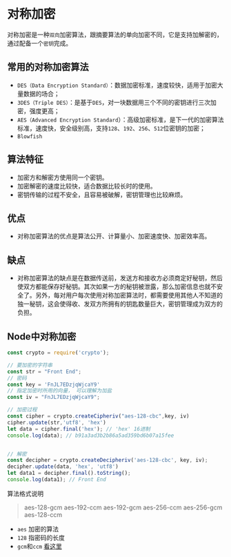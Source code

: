 # 对称加密

对称加密是一种`双向`加密算法，跟摘要算法的单向加密不同，它是支持加解密的，通过配备一个`密钥`完成。

## 常用的对称加密算法

* `DES（Data Encryption Standard）`：数据加密标准，速度较快，适用于加密大量数据的场合；
* `3DES（Triple DES）`：是基于`DES`，对一块数据用三个不同的密钥进行三次加密，强度更高；
* `AES（Advanced Encryption Standard`）：高级加密标准，是下一代的加密算法标准，速度快，安全级别高，支持`128`、`192`、`256`、`512`位密钥的加密；
* `Blowfish`

## 算法特征

* 加密方和解密方使用同一个密钥。
* 加密解密的速度比较快，适合数据比较长时的使用。
* 密钥传输的过程不安全，且容易被破解，密钥管理也比较麻烦。

## 优点

* 对称加密算法的优点是算法公开、计算量小、加密速度快、加密效率高。

## 缺点

* 对称加密算法的缺点是在数据传送前，发送方和接收方必须商定好秘钥，然后使双方都能保存好秘钥。其次如果一方的秘钥被泄露，那么加密信息也就不安全了。另外，每对用户每次使用对称加密算法时，都需要使用其他人不知道的独一秘钥，这会使得收、发双方所拥有的钥匙数量巨大，密钥管理成为双方的负担。

## Node中对称加密

```js
const crypto = require('crypto');

// 要加密的字符串
const str = "Front End";
// 密码
const key = 'FnJL7EDzjqWjcaY9'
// 指定加密时所用的向量， 可以理解为加盐
const iv = "FnJL7EDzjqWjcaY9";

// 加密过程 
const cipher = crypto.createCipheriv("aes-128-cbc",key, iv)
cipher.update(str,'utf8', 'hex')
let data = cipher.final('hex'); // 'hex' 16进制
console.log(data); // b91a3ad3b2b86a5ad359bd6b07a15fee


// 解密
const decipher = crypto.createDecipheriv('aes-128-cbc', key, iv);
decipher.update(data, 'hex', 'utf8')
let data1 = decipher.final().toString();
console.log(data1); // Front End

```

算法格式说明
> aes-128-gcm
  aes-192-ccm
  aes-192-gcm
  aes-256-ccm
  aes-256-gcm
  aes-128-ccm

* `aes` 加密的算法
* `128` 指密码的长度
* `gcm`和`ccm` [看这里](https://www.cnblogs.com/block2016/p/5635462.html)
